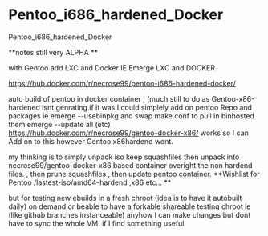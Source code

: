 # Pentoo_i686_hardened_Docker
Pentoo_i686_hardened_Docker

**notes still very ALPHA **

with Gentoo add LXC and Docker 
IE Emerge LXC and DOCKER 

https://hub.docker.com/r/necrose99/pentoo-i686-hardened-docker/ 

auto build of pentoo in docker container , (much still to do as Gentoo-x86-hardened isnt genrating 
if it was I could simplely add on pentoo Repo and packages ie emerge --usebinpkg and swap make.conf to pull in binhosted
them emerge --update all (etc) 
https://hub.docker.com/r/necrose99/gentoo-docker-x86/ works so I can Add on to this however Gentoo x86hardend wont. 

my thinking is to simply unpack iso keep squashfiles then unpack into necrose99/gentoo-docker-x86 based container overight the non hardend files. , then prune squashfiles , then update pentoo container.
**Wishlist for Pentoo /lastest-iso/amd64-hardend ,x86 etc... ** 

but for testing new ebuilds in a fresh chroot (idea is to have it autobuilt daily) on demand or beable to have a forkable shareable testing chroot ie (like github branches instanceable) anyhow I can make changes but dont have to sync the whole VM. if I find something useful 

